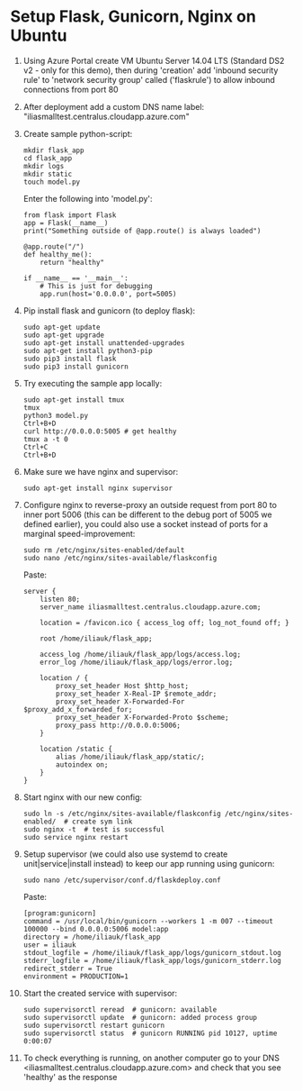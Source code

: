 # Setup Flask, Gunicorn, Nginx on Ubuntu 

1. Using Azure Portal create VM Ubuntu Server 14.04 LTS (Standard DS2 v2 - only for this demo), then during 'creation' add 'inbound security rule' to 'network security group' called ('flaskrule') to allow inbound connections from port 80

2. After deployment add a custom DNS name label: "iliasmalltest.centralus.cloudapp.azure.com"

3. Create sample python-script:
	```
	mkdir flask_app
	cd flask_app
	mkdir logs
	mkdir static
	touch model.py
	```
	Enter the following into 'model.py':
	```
	from flask import Flask
	app = Flask(__name__)
	print("Something outside of @app.route() is always loaded")

	@app.route("/")
	def healthy_me():
		return "healthy"

	if __name__ == '__main__':
		# This is just for debugging
		app.run(host='0.0.0.0', port=5005)
	```

4. Pip install flask and gunicorn (to deploy flask):
	```
	sudo apt-get update
	sudo apt-get upgrade
	sudo apt-get install unattended-upgrades
	sudo apt-get install python3-pip
	sudo pip3 install flask
	sudo pip3 install gunicorn
	```

5. Try executing the sample app locally:
	```
	sudo apt-get install tmux
	tmux
	python3 model.py
	Ctrl+B+D
	curl http://0.0.0.0:5005 # get healthy
	tmux a -t 0
	Ctrl+C
	Ctrl+B+D
	```

6. Make sure we have nginx and supervisor:
	```
	sudo apt-get install nginx supervisor
	```
7. Configure nginx to reverse-proxy an outside request from port 80 to inner port 5006 (this can be different to the debug port of 5005 we defined earlier), you could also use a socket instead of ports for a marginal speed-improvement:
	```
	sudo rm /etc/nginx/sites-enabled/default
	sudo nano /etc/nginx/sites-available/flaskconfig
	```
	Paste:
	```
	server {
	    listen 80;
	    server_name iliasmalltest.centralus.cloudapp.azure.com;

	    location = /favicon.ico { access_log off; log_not_found off; }

	    root /home/iliauk/flask_app;

	    access_log /home/iliauk/flask_app/logs/access.log;
	    error_log /home/iliauk/flask_app/logs/error.log;

	    location / {
	        proxy_set_header Host $http_host;
	        proxy_set_header X-Real-IP $remote_addr;
	        proxy_set_header X-Forwarded-For $proxy_add_x_forwarded_for;
	        proxy_set_header X-Forwarded-Proto $scheme;
	        proxy_pass http://0.0.0.0:5006;
	    }

	    location /static {
	        alias /home/iliauk/flask_app/static/;
	        autoindex on;
	    }
	}
	```
8. Start nginx with our new config:
	```
	sudo ln -s /etc/nginx/sites-available/flaskconfig /etc/nginx/sites-enabled/  # create sym link
	sudo nginx -t  # test is successful 
	sudo service nginx restart
	```

8. Setup supervisor (we could also use systemd to create unit|service|install instead) to keep our app running using gunicorn:
	```
	sudo nano /etc/supervisor/conf.d/flaskdeploy.conf
	```
	Paste:
	```
	[program:gunicorn]
	command = /usr/local/bin/gunicorn --workers 1 -m 007 --timeout 100000 --bind 0.0.0.0:5006 model:app
	directory = /home/iliauk/flask_app
	user = iliauk
	stdout_logfile = /home/iliauk/flask_app/logs/gunicorn_stdout.log
	stderr_logfile = /home/iliauk/flask_app/logs/gunicorn_stderr.log
	redirect_stderr = True
	environment = PRODUCTION=1
	```

9. Start the created service with supervisor:
	```
   	sudo supervisorctl reread  # gunicorn: available
    sudo supervisorctl update  # gunicorn: added process group
    sudo supervisorctl restart gunicorn
	sudo supervisorctl status  # gunicorn RUNNING pid 10127, uptime 0:00:07
	```

10. To check everything is running, on another computer go to your DNS <iliasmalltest.centralus.cloudapp.azure.com> and check that you see 'healthy' as the response